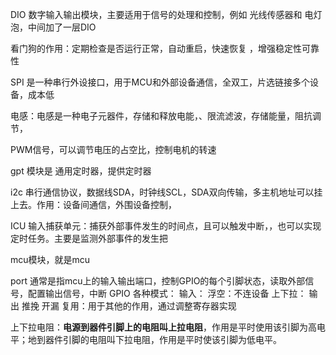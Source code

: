 
DIO  数字输入输出模块，主要适用于信号的处理和控制，例如 光线传感器和  电灯泡，中间加了一层DIO


看门狗的作用：定期检查是否运行正常，自动重启，快速恢复 ，增强稳定性可靠性


SPI 是一种串行外设接口，用于MCU和外部设备通信，全双工，片选链接多个设备，成本低

电感：电感是一种电子元器件，存储和释放电能，、限流滤波，存储能量，阻抗调节，


PWM信号，可以调节电压的占空比，控制电机的转速

gpt 模块是 通用定时器，提供定时器

i2c 串行通信协议，数据线SDA，时钟线SCL，SDA双向传输，多主机地址可以挂上去。作用：设备间通信，外围设备控制，


ICU 输入捕获单元：捕获外部事件发生的时间点，且可以触发中断，，也可以实现定时任务。主要是监测外部事件的发生把


mcu模块，就是mcu

port 通常是指mcu上的输入输出端口，控制GPIO的每个引脚状态，读取外部信号，配置输出信号，中断
GPIO  各种模式：
	输入：
		浮空：不连设备
		上下拉：
	输出
		推挽
		开漏
	复用：用于其他的作用，通过调整寄存器实现



上下拉电阻：**电源到器件引脚上的电阻叫上拉电阻**，作用是平时使用该引脚为高电平；地到器件引脚的电阻叫下拉电阻，作用是平时使该引脚为低电平。


